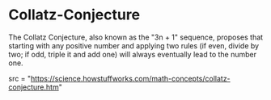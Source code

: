 # Collatz-Conjecture
The Collatz Conjecture, also known as the "3n + 1" sequence, proposes that starting with any positive number and applying two rules (if even, divide by two; if odd, triple it and add one) will always eventually lead to the number one.

src = "https://science.howstuffworks.com/math-concepts/collatz-conjecture.htm"
